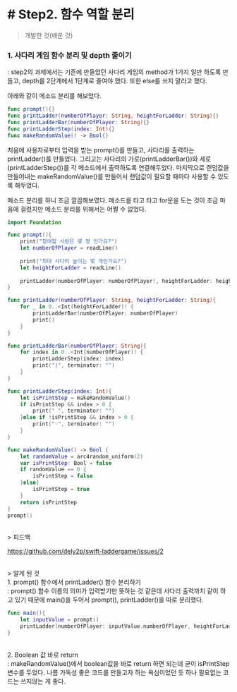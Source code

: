 # # Step2. 함수 역할 분리

> 개발한 것(배운 것)

### 1. 사다리 게임 함수 분리 및 depth 줄이기

: step2의 과제에서는 기존에 만들었던 사다리 게임의 method가 1가지 일만 하도록 만들고, depth를 2단계에서 1단계로 줄여야 했다. 또한 else를 쓰지 말라고 했다.

아래와 같이 메소드 분리를 해보았다.<br  />

```swift
func prompt(){}
func printLadder(numberOfPlayer: String, heightForLadder: String){}
func printLadderBar(numberOfPlayer: String){}
func printLadderStep(index: Int){}
func makeRandomValue() -> Bool{}
```
처음에 사용자로부터 입력을 받는 prompt()를 만들고, 사다리를 출력하는 printLadder()를 만들었다. 그리고는 사다리의 가로(printLadderBar())와 세로(printLadderStep())를 각 메소드에서 출력하도록 연결해두었다. 마지막으로 랜덤값을 만들어내는 makeRandomValue()를 만들어서 랜덤값이 필요할 때마다 사용할 수 있도록 해두었다.<br  />


메소드 분리를 하니 조금 깔끔해보였다. 메소드를 타고 타고 for문을 도는 것이 조금 마음에 걸렸지만 메소드 분리를 위해서는 어쩔 수 없었다.


```swift
import Foundation

func prompt(){
    print("참여할 사람은 몇 명 인가요?")
    let numberOfPlayer = readLine()
    
    print("최대 사다리 높이는 몇 개인가요?")
    let heightForLadder = readLine()
    
    printLadder(numberOfPlayer: numberOfPlayer!, heightForLadder: heightForLadder!)
}

func printLadder(numberOfPlayer: String, heightForLadder: String){
    for _ in 0..<Int(heightForLadder)! {
        printLadderBar(numberOfPlayer: numberOfPlayer)
        print()
    }
}

func printLadderBar(numberOfPlayer: String){
    for index in 0..<Int(numberOfPlayer)! {
        printLadderStep(index: index)
        print("|", terminator: "")
    }
}

func printLadderStep(index: Int){
    let isPrintStep = makeRandomValue()
    if isPrintStep && index > 0 {
        print(" ", terminator: "")
    }else if !isPrintStep && index > 0 {
        print("-", terminator: "")
    }
}

func makeRandomValue() -> Bool {
    let randomValue = arc4random_uniform(2)
    var isPrintStep: Bool = false
    if randomValue == 0 {
        isPrintStep = false
    }else{
        isPrintStep = true
    }
    return isPrintStep
}
prompt()
``` 

<br  />
> 피드백

https://github.com/dely2p/swift-laddergame/issues/2

<br  />
> 알게 된 것

<br  />
1. prompt() 함수에서 printLadder() 함수 분리하기<br  />
: prompt() 함수 이름의 의미가 입력받기만 뜻하는 것 같은데 사다리 출력까지 같이 하고 있기 때문에 main()을 두어서 prompt(), printLadder()을 따로 분리했다.

```swift
func main(){
    let inputValue = prompt()
    printLadder(numberOfPlayer: inputValue.numberOfPlayer, heightForLadder: inputValue.heightForLadder)
}
```

<br  />
2. Boolean 값 바로 return<br  />
: makeRandomValue()에서 boolean값을 바로 return 하면 되는데 굳이 isPrintStep 변수를 두었다. 나름 가독성 좋은 코드를 만들고자 하는 욕심이었던 듯 하나 필요없는 코드는 쓰지않는 게 좋다.